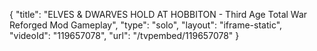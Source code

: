 {
    "title": "ELVES & DWARVES HOLD AT HOBBITON - Third Age Total War Reforged Mod Gameplay",
    "type": "solo",
    "layout": "iframe-static",
    "videoId": "119657078",
    "url": "\/tvpembed\/119657078"
}